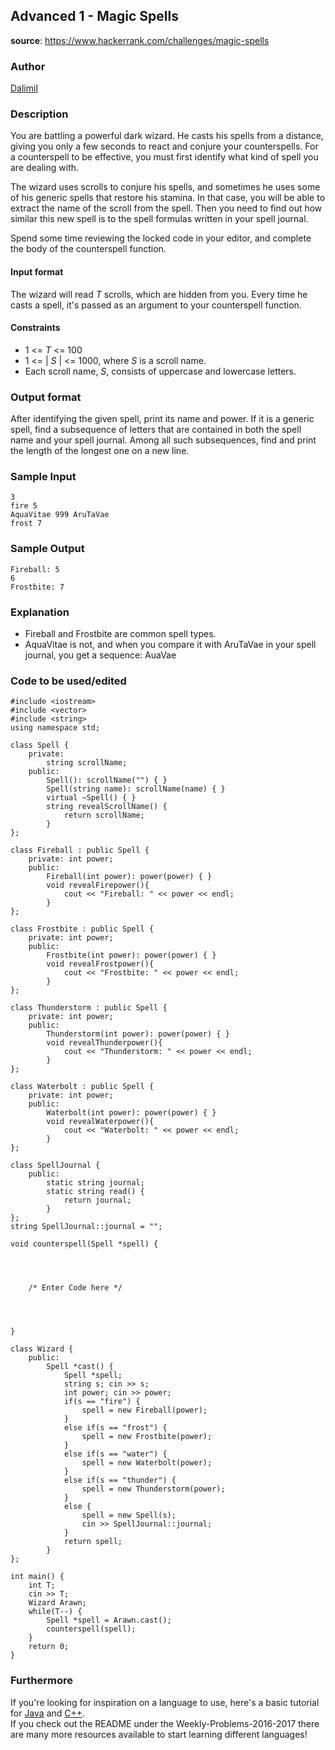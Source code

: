 ## Advanced 1 - Magic Spells

__source__:
https://www.hackerrank.com/challenges/magic-spells

### Author
[Dalimil](https://www.hackerrank.com/Dalimil)


### Description

You are battling a powerful dark wizard. He casts his spells from a distance,
giving you only a few seconds to react and conjure your counterspells. For a counterspell to be effective, you must first identify what kind of spell you
are dealing with.

The wizard uses scrolls to conjure his spells, and sometimes he uses some of
his generic spells that restore his stamina. In that case, you will be able to extract the name of the scroll from the spell. Then you need to find out how
similar this new spell is to the spell formulas written in your spell journal.

Spend some time reviewing the locked code in your editor, and complete the body
of the counterspell function.

#### Input format

The wizard will read *T* scrolls, which are hidden from you.
Every time he casts a spell, it's passed as an argument to your counterspell function.

#### Constraints

* 1 <= *T* <= 100
* 1 <= | *S* | <= 1000, where *S* is a scroll name.
* Each scroll name, *S*, consists of uppercase and lowercase letters.

### Output format

After identifying the given spell, print its name and power.
If it is a generic spell, find a subsequence of letters that are contained in  both the spell name and your spell journal. Among all such subsequences, find
and print the length of the longest one on a new line.

### Sample Input

```
3
fire 5
AquaVitae 999 AruTaVae
frost 7
```

### Sample Output

```
Fireball: 5
6
Frostbite: 7
```

### Explanation

* Fireball and Frostbite are common spell types.
* AquaVitae is not, and when you compare it with AruTaVae in your spell journal, you get a sequence: AuaVae

### Code to be used/edited

```
#include <iostream>
#include <vector>
#include <string>
using namespace std;

class Spell {
    private:
        string scrollName;
    public:
        Spell(): scrollName("") { }
        Spell(string name): scrollName(name) { }
        virtual ~Spell() { }
        string revealScrollName() {
            return scrollName;
        }
};

class Fireball : public Spell {
    private: int power;
    public:
        Fireball(int power): power(power) { }
        void revealFirepower(){
            cout << "Fireball: " << power << endl;
        }
};

class Frostbite : public Spell {
    private: int power;
    public:
        Frostbite(int power): power(power) { }
        void revealFrostpower(){
            cout << "Frostbite: " << power << endl;
        }
};

class Thunderstorm : public Spell {
    private: int power;
    public:
        Thunderstorm(int power): power(power) { }
        void revealThunderpower(){
            cout << "Thunderstorm: " << power << endl;
        }
};

class Waterbolt : public Spell {
    private: int power;
    public:
        Waterbolt(int power): power(power) { }
        void revealWaterpower(){
            cout << "Waterbolt: " << power << endl;
        }
};

class SpellJournal {
    public:
        static string journal;
        static string read() {
            return journal;
        }
};
string SpellJournal::journal = "";

void counterspell(Spell *spell) {




    /* Enter Code here */




}

class Wizard {
    public:
        Spell *cast() {
            Spell *spell;
            string s; cin >> s;
            int power; cin >> power;
            if(s == "fire") {
                spell = new Fireball(power);
            }
            else if(s == "frost") {
                spell = new Frostbite(power);
            }
            else if(s == "water") {
                spell = new Waterbolt(power);
            }
            else if(s == "thunder") {
                spell = new Thunderstorm(power);
            }
            else {
                spell = new Spell(s);
                cin >> SpellJournal::journal;
            }
            return spell;
        }
};

int main() {
    int T;
    cin >> T;
    Wizard Arawn;
    while(T--) {
        Spell *spell = Arawn.cast();
        counterspell(spell);
    }
    return 0;
}
```





### Furthermore
If you're looking for inspiration on a language to use, here's a basic tutorial
for [Java](http://www.codeproject.com/Articles/2853/Java-Basics-Input-and-Output)
and [C++](http://www.cplusplus.com/doc/tutorial/basic_io/).<br>
If you check out the README under the Weekly-Problems-2016-2017 there are many
more resources available to start learning different languages!
